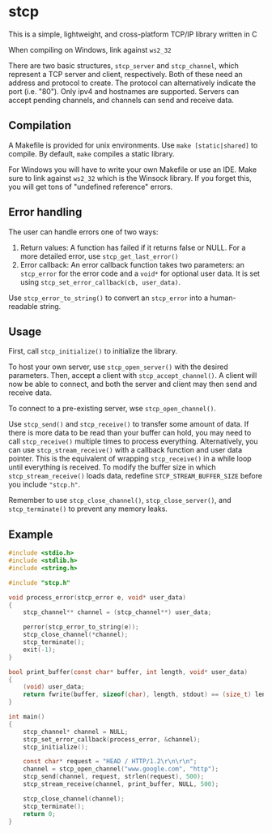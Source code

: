 # stcp
This is a simple, lightweight, and cross-platform TCP/IP library written in C

When compiling on Windows, link against `ws2_32`

There are two basic structures, `stcp_server` and `stcp_channel`, which represent a TCP server and client, respectively. Both of these need an address and protocol to create. The protocol can alternatively indicate the port (i.e. "80"). Only ipv4 and hostnames are supported. Servers can accept pending channels, and channels can send and receive data. 

## Compilation
A Makefile is provided for unix environments. Use `make [static|shared]` to compile. By default, `make` compiles a static library.

For Windows you will have to write your own Makefile or use an IDE. Make sure to link against `ws2_32` which is the Winsock library. If you forget this, you will get tons of "undefined reference" errors.

## Error handling
The user can handle errors one of two ways:
1. Return values: A function has failed if it returns false or NULL. For a more detailed error, use `stcp_get_last_error()`
2. Error callback: An error callback function takes two parameters: an `stcp_error` for the error code and a `void*` for optional user data. It is set using `stcp_set_error_callback(cb, user_data)`.

Use `stcp_error_to_string()` to convert an `stcp_error` into a human-readable string.

## Usage
First, call `stcp_initialize()` to initialize the library. 

To host your own server, use `stcp_open_server()` with the desired parameters. Then, accept a client with `stcp_accept_channel()`. A client will now be able to connect, and both the server and client may  then send and receive data.

To connect to a pre-existing server, wse `stcp_open_channel()`.

Use `stcp_send()` and `stcp_receive()` to transfer some amount of data.
If there is more data to be read than your buffer can hold, you may need to call `stcp_receive()` multiple times to process everything. Alternatively, you can use `stcp_stream_receive()` with a callback function and user data pointer. This is the equivalent of wrapping `stcp_receive()` in a while loop until everything is received. To modify the buffer size in which `stcp_stream_receive()` loads  data, redefine `STCP_STREAM_BUFFER_SIZE` before you include `"stcp.h"`.

Remember to use `stcp_close_channel()`, `stcp_close_server()`, and `stcp_terminate()` to prevent any memory leaks.

## Example

```c
#include <stdio.h>
#include <stdlib.h>
#include <string.h>

#include "stcp.h"

void process_error(stcp_error e, void* user_data)
{
	stcp_channel** channel = (stcp_channel**) user_data;

	perror(stcp_error_to_string(e));
	stcp_close_channel(*channel);
	stcp_terminate();
	exit(-1);
}

bool print_buffer(const char* buffer, int length, void* user_data)
{
	(void) user_data;
	return fwrite(buffer, sizeof(char), length, stdout) == (size_t) length;
}

int main()
{
	stcp_channel* channel = NULL;
	stcp_set_error_callback(process_error, &channel);
	stcp_initialize();

	const char* request = "HEAD / HTTP/1.2\r\n\r\n";
	channel = stcp_open_channel("www.google.com", "http");
	stcp_send(channel, request, strlen(request), 500);
	stcp_stream_receive(channel, print_buffer, NULL, 500);

	stcp_close_channel(channel);
	stcp_terminate();
	return 0;
}
```
